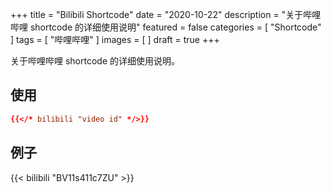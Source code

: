 +++
title = "Bilibili Shortcode"
date = "2020-10-22"
description = "关于哔哩哔哩 shortcode 的详细使用说明"
featured = false
categories = [
  "Shortcode"
]
tags = [
  "哔哩哔哩"
]
images = [
]
draft = true
+++

关于哔哩哔哩 shortcode 的详细使用说明。
<!--more-->

## 使用

```toml
{{</* bilibili "video id" */>}}
```

## 例子

{{< bilibili "BV11s411c7ZU" >}}
